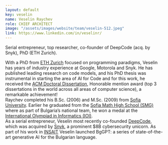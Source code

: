 ```yaml
---
layout: default
key: veselin 
name: Veselin Raychev
role: CHIEF ARCHITECT
image: "/assets/images/website/team/veselin-512.jpeg"
link: https://www.linkedin.com/in/veselinr/
---
```

<p class="shotdis">Serial entrepreneur, top researcher, co-founder of DeepCode (acq. by Snyk), PhD (ETH Zurich).</p>
<p>With a PhD from <a href="https://ethz.ch/en.html">ETH Zurich</a> focused on programming paradigms, Veselin has years of industry experience at Google, Motorola and Snyk. He has published leading research on code models, and his PhD thesis was instrumental in starting the area of AI for Code and for this work, he received the <a href="https://awards.acm.org/award-recipients/raychev_2031789">ACM Doctoral Dissertation</a>, Honorable mention award (top 3 dissertations in the world across all areas of computer science), a remarkable achievement!<br>Raychev completed his B.Sc. (2006) and M.Sc. (2009) from <a href="https://www.uni-sofia.bg/eng">Sofia University</a>. Earlier he graduated from the <a href="https://www.linkedin.com/company/sofiahsmath">Sofia Math High School (SMG)</a> where as part of Bulgaria’s national team, he won a medal at the <a href="https://ioinformatics.org/">International Olympiad in Informatics (IOI)</a>.<br> As a serial entrepreneur, Veselin most recently co-founded <a href="https://www.linkedin.com/company/deepcodeai/">DeepCode</a>, which was acquired by <a href="https://snyk.io/">Snyk</a>, a prominent $8B cybersecurity unicorn. As part of his work in <a href="https://insait.ai/">INSAIT</a> Veselin launched BgGPT: a series of state-of-the-art generative AI for the Bulgarian language.</p>